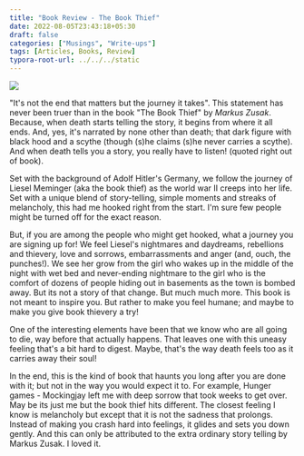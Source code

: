 ```yaml
---
title: "Book Review - The Book Thief"
date: 2022-08-05T23:43:18+05:30
draft: false
categories: ["Musings", "Write-ups"]
tags: [Articles, Books, Review]
typora-root-url: ../../../static
---
```

 
![](https://images-na.ssl-images-amazon.com/images/I/91pZEozf9qL.jpg)

"It's not the end that matters but the journey it takes". This statement has never been truer than in the book "The Book Thief" by _Markus Zusak_. Because, when death starts telling the story, it begins from where it all ends. And, yes, it's narrated by none other than death; that dark figure with black hood and a scythe (though (s)he claims (s)he never carries a scythe). And when death tells you a story, you really have to listen! (quoted right out of book).

Set with the background of Adolf Hitler's Germany, we follow the journey of Liesel Meminger (aka the book thief) as the world war II creeps into her life. Set with a unique blend of story-telling, simple moments and streaks of melancholy, this had me hooked right from the start. I'm sure few people might be turned off for the exact reason.

But, if you are among the people who might get hooked, what a journey you are signing up for! We feel Liesel's nightmares and daydreams, rebellions and thievery, love and sorrows, embarrassments and anger (and, ouch, the punches!). We see her grow from the girl who wakes up in the middle of the night with wet bed and never-ending nightmare to the girl who is the comfort of dozens of people hiding out in basements as the town is bombed away. But its not a story of that change. But much much more. This book is not meant to inspire you. But rather to make you feel humane; and maybe to make you give book thievery a try!

One of the interesting elements have been that we know who are all going to die, way before that actually happens. That leaves one with this uneasy feeling that's a bit hard to digest. Maybe, that's the way death feels too as it carries away their soul!

In the end, this is the kind of book that haunts you long after you are done with it; but not in the way you would expect it to. For example, Hunger games - Mockingjay left me with deep sorrow that took weeks to get over. May be its just me but the book thief hits different. The closest feeling I know is melancholy but except that it is not the sadness that prolongs. Instead of making you crash hard into feelings, it glides and sets you down gently. And this can only be attributed to the extra ordinary story telling by Markus Zusak. I loved it.
